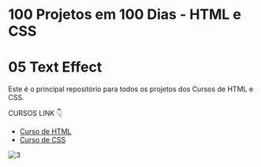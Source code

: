 # 100 Projetos em 100 Dias - HTML e CSS
# 05 Text Effect 
Este é o principal repositório para todos os projetos dos Cursos de HTML e CSS.

CURSOS LINK 👇

-   [Curso de HTML](https://johnpires.com/cursos/html-tutorial/)
-   [Curso de CSS](https://johnpires.com/cursos/css-fundamentos-basicos/)


   ![3](https://user-images.githubusercontent.com/26515702/188920666-677e5dde-af8f-47ae-8162-cbba6b0933bf.png)